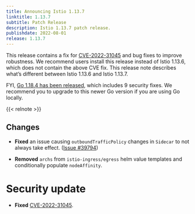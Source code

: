 ```yaml
---
title: Announcing Istio 1.13.7
linktitle: 1.13.7
subtitle: Patch Release
description: Istio 1.13.7 patch release.
publishdate: 2022-08-01
release: 1.13.7
---
```


This release contains a fix for [CVE-2022-31045](/news/security/istio-security-2022-005/#cve-2022-31045) and
bug fixes to improve robustness. We recommend users install this release instead of Istio 1.13.6,
which does not contain the above CVE fix.
This release note describes what’s different between Istio 1.13.6 and Istio 1.13.7.

FYI, [Go 1.18.4 has been released](https://groups.google.com/g/golang-announce/c/nqrv9fbR0zE),
which includes 9 security fixes. We recommend you to upgrade to this newer Go version if you are using Go locally.

{{< relnote >}}

## Changes

- **Fixed** an issue causing `outboundTrafficPolicy` changes in `Sidecar` to not always take effect.  ([Issue #39794](https://github.com/istio/istio/issues/39794))

- **Removed** `archs` from `istio-ingress/egress` helm value templates and conditionally populate `nodeAffinity`.

# Security update

- **Fixed** [CVE-2022-31045](/news/security/istio-security-2022-005/#cve-2022-31045).